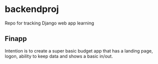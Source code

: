 # backendproj
Repo for tracking Django web app learning
## Finapp

Intention is to create a super basic budget app that has a landing page, logon, ability to keep data and shows a basic in/out.
